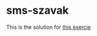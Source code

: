 # sms-szavak
This is the solution for [this exercie](https://loma.info.hu/index.php/programozas/programozas-feladatok/17-sms-szavak)
